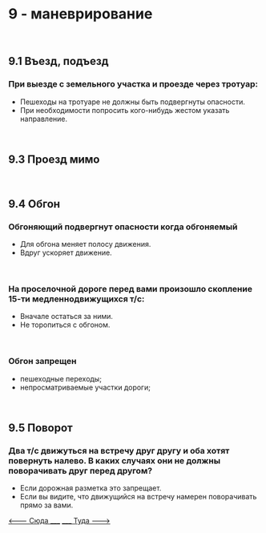 <h1>9 - маневрирование</h1>
<br>
<h2>9.1 Въезд, подъезд</h2>
<h3>При выезде с земельного участка и проезде через тротуар:</h3>
<ul>
<li>Пешеходы на тротуаре не должны быть подвергнуты опасности.</li>
<li>При необходимости попросить кого-нибудь жестом указать направление.</li>
</ul>
<br>
<h2>9.3 Проезд мимо</h2>

<br>

<h2>9.4 Обгон</h2>

<h3>Обгоняющий подвергнут опасности когда обгоняемый</h3>
<ul>
<li>Для обгона меняет полосу движения.</li>
<li>Вдруг ускоряет движение.</li>
</ul>

<br>

<h3>На проселочной дороге перед вами произошло скопление 15-ти медленнодвижущихся т/с:</h3>
<ul>
<li>Вначале остаться за ними.</li>
<li>Не торопиться с обгоном.</li>
</ul>

<br>

<h3>Обгон запрещен</h3>
<ul>
    <li>пешеходные переходы;</li>
    <li>непросматриваемые участки дороги;</li>
</ul>

<br>
<h2>9.5 Поворот</h2>
<h3>Два т/с движуться на встречу друг другу и оба хотят повернуть налево. В каких случаях они не должны поворачивать друг перед другом?</h3>
<ul>
<li>Если дорожная разметка это запрещает.</li>
<li>Если вы видите, что движущийся на встречу намерен поворачивать прямо за вами.</li>
</ul>


[<--- Сюда ___](/08%20-%20road%20participants.md)
[___ Туда --->](/10%20-%20parking.md)
